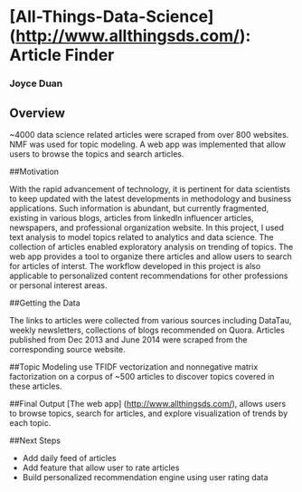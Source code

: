 # [All-Things-Data-Science] (http://www.allthingsds.com/): Article Finder

### Joyce Duan

## Overview
~4000 data science related articles were scraped from over 800 websites. NMF was used for topic modeling.  A web app was implemented that allow users to browse the topics and search articles.   

##Motivation

With the rapid advancement of technology, it is pertinent for data scientists to keep
updated with the latest developments in methodology and business applications. Such
information is abundant, but currently fragmented, existing in various blogs, articles from
linkedIn influencer articles, newspapers, and professional organization website. In this
project, I used text analysis to model topics related to analytics and
data science. The collection of articles enabled exploratory analysis on trending of
topics. The web app provides a tool to organize there articles and allow users to search for articles of interst. The workflow developed in this project is also applicable to personalized content recommendations for other professions or personal interest areas.

##Getting the Data

The links to articles were collected from various sources including DataTau, weekly newsletters, collections of blogs recommended on Quora. Articles published from Dec 2013 and June 2014 were scraped from the corresponding source website.

##Topic Modeling
use TFIDF
vectorization and nonnegative
matrix factorization on a corpus of ~500
articles to discover topics covered in these articles.

##Final Output
[The web app] (http://www.allthingsds.com/), allows users to browse topics, search for articles, and explore visualization of trends by each topic.

##Next Steps
* Add daily feed of articles
* Add feature that allow user to rate articles
* Build personalized recommendation engine using user rating data
